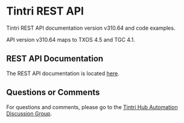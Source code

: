 # Tintri REST API #
Tintri REST API documentation version v310.64 and code examples.

API version v310.64 maps to TXOS 4.5 and TGC 4.1.

## REST API Documentation ##
The REST API documentation is located [here](https://tintri.github.io/tintri-rest-api/index.html).

## Questions or Comments ##
For questions and comments, please go to the [Tintri Hub Automation Discussion Group](http://hub.tintri.com/discussions/automation).
